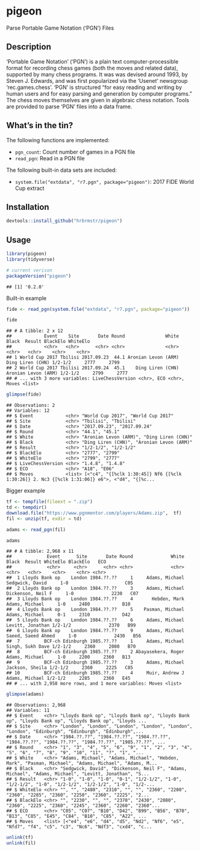 
# pigeon

Parse Portable Game Notation (‘PGN’) Files

## Description

‘Portable Game Notation’ (‘PGN’) is a plain text computer-processible
format for recording chess games (both the moves and related data),
supported by many chess programs. It was was devised around 1993, by
Steven J. Edwards, and was first popularized via the ‘Usenet’ newsgroup
‘rec.games.chess’. ‘PGN’ is structured “for easy reading and writing
by human users and for easy parsing and generation by computer
programs.” The chess moves themselves are given in algebraic chess
notation. Tools are provided to parse ‘PGN’ files into a data frame.

## What’s in the tin?

The following functions are implemented:

  - `pgn_count`:	Count number of games in a PGN file
  - `read_pgn`: Read in a PGN file

The following built-in data sets are included:

  - `system.file("extdata", "r7.pgn", package="pigeon")`: 2017 FIDE
    World Cup extract

## Installation

``` r
devtools::install_github("hrbrmstr/pigeon")
```

## Usage

``` r
library(pigeon)
library(tidyverse)

# current verison
packageVersion("pigeon")
```

    ## [1] '0.2.0'

Built-in example

``` r
fide <- read_pgn(system.file("extdata", "r7.pgn", package="pigeon"))

fide
```

    ## # A tibble: 2 x 12
    ##            Event    Site       Date Round               White               Black  Result BlackElo WhiteElo
    ##            <chr>   <chr>      <chr> <chr>               <chr>               <chr>   <chr>    <chr>    <chr>
    ## 1 World Cup 2017 Tbilisi 2017.09.23  44.1 Aronian Levon (ARM)    Ding Liren (CHN) 1/2-1/2     2777     2799
    ## 2 World Cup 2017 Tbilisi 2017.09.24  45.1    Ding Liren (CHN) Aronian Levon (ARM) 1/2-1/2     2799     2777
    ## # ... with 3 more variables: LiveChessVersion <chr>, ECO <chr>, Moves <list>

``` r
glimpse(fide)
```

    ## Observations: 2
    ## Variables: 12
    ## $ Event            <chr> "World Cup 2017", "World Cup 2017"
    ## $ Site             <chr> "Tbilisi", "Tbilisi"
    ## $ Date             <chr> "2017.09.23", "2017.09.24"
    ## $ Round            <chr> "44.1", "45.1"
    ## $ White            <chr> "Aronian Levon (ARM)", "Ding Liren (CHN)"
    ## $ Black            <chr> "Ding Liren (CHN)", "Aronian Levon (ARM)"
    ## $ Result           <chr> "1/2-1/2", "1/2-1/2"
    ## $ BlackElo         <chr> "2777", "2799"
    ## $ WhiteElo         <chr> "2799", "2777"
    ## $ LiveChessVersion <chr> "1.4.8", "1.4.8"
    ## $ ECO              <chr> "A18", "E06"
    ## $ Moves            <list> [<"c4", "{[%clk 1:30:45]} Nf6 {[%clk 1:30:26]} 2. Nc3 {[%clk 1:31:06]} e6">, <"d4", "{[%c...

Bigger example

``` r
tf <- tempfile(fileext = ".zip")
td <- tempdir()
download.file("https://www.pgnmentor.com/players/Adams.zip",  tf)
fil <- unzip(tf, exdir = td)

adams <- read_pgn(fil)

adams
```

    ## # A tibble: 2,968 x 11
    ##             Event      Site       Date Round              White              Black  Result WhiteElo BlackElo   ECO
    ##             <chr>     <chr>      <chr> <chr>              <chr>              <chr>   <chr>    <chr>    <chr> <chr>
    ##  1 Lloyds Bank op    London 1984.??.??     1     Adams, Michael    Sedgwick, David     1-0                     C05
    ##  2 Lloyds Bank op    London 1984.??.??     3     Adams, Michael  Dickenson, Neil F     1-0              2230   C07
    ##  3 Lloyds Bank op    London 1984.??.??     4       Hebden, Mark     Adams, Michael     1-0     2480            B10
    ##  4 Lloyds Bank op    London 1984.??.??     5    Pasman, Michael     Adams, Michael     0-1     2310            D42
    ##  5 Lloyds Bank op    London 1984.??.??     6     Adams, Michael   Levitt, Jonathan 1/2-1/2              2370   B99
    ##  6 Lloyds Bank op    London 1984.??.??     9     Adams, Michael Saeed, Saeed Ahmed     1-0              2430   B56
    ##  7         BCF-ch Edinburgh 1985.??.??     1     Adams, Michael   Singh, Sukh Dave 1/2-1/2     2360     2080   B70
    ##  8         BCF-ch Edinburgh 1985.??.??     2 Abayasekera, Roger     Adams, Michael     1-0     2200     2360   B13
    ##  9         BCF-ch Edinburgh 1985.??.??     3     Adams, Michael    Jackson, Sheila 1/2-1/2     2360     2225   C85
    ## 10         BCF-ch Edinburgh 1985.??.??     4     Muir, Andrew J     Adams, Michael 1/2-1/2     2285     2360   E45
    ## # ... with 2,958 more rows, and 1 more variables: Moves <list>

``` r
glimpse(adams)
```

    ## Observations: 2,968
    ## Variables: 11
    ## $ Event    <chr> "Lloyds Bank op", "Lloyds Bank op", "Lloyds Bank op", "Lloyds Bank op", "Lloyds Bank op", "Lloyds ...
    ## $ Site     <chr> "London", "London", "London", "London", "London", "London", "Edinburgh", "Edinburgh", "Edinburgh",...
    ## $ Date     <chr> "1984.??.??", "1984.??.??", "1984.??.??", "1984.??.??", "1984.??.??", "1984.??.??", "1985.??.??", ...
    ## $ Round    <chr> "1", "3", "4", "5", "6", "9", "1", "2", "3", "4", "5", "6", "7", "8", "9", "10", "11", "?", "1", "...
    ## $ White    <chr> "Adams, Michael", "Adams, Michael", "Hebden, Mark", "Pasman, Michael", "Adams, Michael", "Adams, M...
    ## $ Black    <chr> "Sedgwick, David", "Dickenson, Neil F", "Adams, Michael", "Adams, Michael", "Levitt, Jonathan", "S...
    ## $ Result   <chr> "1-0", "1-0", "1-0", "0-1", "1/2-1/2", "1-0", "1/2-1/2", "1-0", "1/2-1/2", "1/2-1/2", "1-0", "1/2-...
    ## $ WhiteElo <chr> "", "", "2480", "2310", "", "", "2360", "2200", "2360", "2285", "2360", "2250", "2360", "2225", "2...
    ## $ BlackElo <chr> "", "2230", "", "", "2370", "2430", "2080", "2360", "2225", "2360", "2245", "2360", "2260", "2360"...
    ## $ ECO      <chr> "C05", "C07", "B10", "D42", "B99", "B56", "B70", "B13", "C85", "E45", "C84", "B10", "C85", "A22", ...
    ## $ Moves    <list> [<"e4", "e6", "d4", "d5", "Nd2", "Nf6", "e5", "Nfd7", "f4", "c5", "c3", "Nc6", "Ndf3", "cxd4", "c...

``` r
unlink(tf)
unlink(fil)
```
